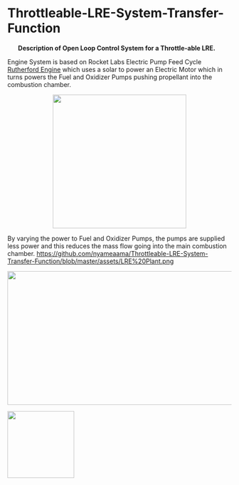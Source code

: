 # Throttleable-LRE-System-Transfer-Function

<b><ul>Description of Open Loop Control System for a Throttle-able LRE.</b></ul>


Engine System is based on Rocket Labs Electric Pump Feed Cycle [Rutherford Engine](https://en.wikipedia.org/wiki/Rocket_Lab_Rutherford) which uses a solar to power an Electric Motor which in turns powers the Fuel and Oxidizer Pumps pushing propellant into the combustion chamber. 


<p align = "center">
<img src = https://github.com/nyameaama/Throttleable-LRE-System-Transfer-Function/blob/master/assets/main-qimg-d166e9ee6920e39c316286721c116d4e.png width = "300" height = "300"/>
</p>


By varying the power to Fuel and Oxidizer Pumps, the pumps are supplied less power and this reduces the mass flow going into the main combustion chamber.
https://github.com/nyameaama/Throttleable-LRE-System-Transfer-Function/blob/master/assets/LRE%20Plant.png

<p align = "center">
<img src = https://github.com/nyameaama/Throttleable-LRE-System-Transfer-Function/blob/master/assets/LRE%20Plant.png width = "700" height = "300"/>
</p>

<p align = "left">
<img src = https://github.com/nyameaama/Throttleable-LRE-System-Transfer-Function/blob/master/assets/LRE%20Plant%20Data.png width = "150" height = "150"/>
</p>


